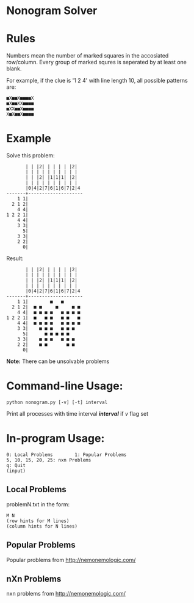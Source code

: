 Nonogram Solver
================
# Rules
Numbers mean the number of marked squares in the accosiated row/column.
Every group of marked squres is seperated by at least one blank.

For example, if the clue is '1 2 4' with line length 10,
all possible patterns are:
```
■X■■X■■■■X
■X■■XX■■■■
■XX■■X■■■■
X■X■■X■■■■
```
# Example

Solve this problem:
```
       | | |2| | | | | |2|
       | | | | | | | | | |
       | | |2| |1|1|1| |2|
       | | | | | | | | | |
       |0|4|2|7|6|1|6|7|2|4
-------+--------------------
    1 1|
  2 1 2|
    4 4|
1 2 2 1|
    4 4|
    3 3|
      5|
    3 3|
    2 2|
      0|
```


Result:
```
       | | |2| | | | | |2|
       | | | | | | | | | |
       | | |2| |1|1|1| |2|
       | | | | | | | | | |
       |0|4|2|7|6|1|6|7|2|4
-------+--------------------
    1 1|        ■   ■
  2 1 2|  ■ ■     ■     ■ ■
    4 4|  ■ ■ ■ ■   ■ ■ ■ ■
1 2 2 1|  ■   ■ ■   ■ ■   ■
    4 4|  ■ ■ ■ ■   ■ ■ ■ ■
    3 3|    ■ ■ ■   ■ ■ ■
      5|      ■ ■ ■ ■ ■
    3 3|    ■ ■ ■   ■ ■ ■
    2 2|    ■ ■       ■ ■
      0|
```

**Note:** There can be unsolvable problems

# Command-line Usage:
```
python nonogram.py [-v] [-t] interval
```
Print all processes with time interval ***interval*** if *v* flag set

# In-program Usage:
```
0: Local Problems        1: Popular Problems
5, 10, 15, 20, 25: nxn Problems
q: Quit
(input)
```
## Local Problems
problemN.txt in the form:
```
M N
(row hints for M lines)
(column hints for N lines)
```

## Popular Problems
Popular problems from http://nemonemologic.com/

## nXn Problems
nxn problems from http://nemonemologic.com/
